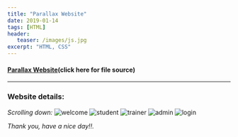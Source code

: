 ```yaml
---
title: "Parallax Website"
date: 2019-01-14
tags: [HTML]
header: 
   teaser: /images/js.jpg
excerpt: "HTML, CSS"
---
```


#### [Parallax Website](https://github.com/Angphurba/Wiki-website)(click here for file source)
***
### Website details:

*Scrolling down:*
<img src="{{site.url}}{{site.baseurl}}/snapshot/img1.png" alt="welcome">
<img src="{{site.url}}{{site.baseurl}}/snapshot/img2.png" alt="student">
<img src="{{site.url}}{{site.baseurl}}/snapshot/img3.png" alt="trainer">
<img src="{{site.url}}{{site.baseurl}}/snapshot/img4.png" alt="admin">
<img src="{{site.url}}{{site.baseurl}}/snapshot/img5.png" alt="login">

*Thank you, have a nice day!!.*

